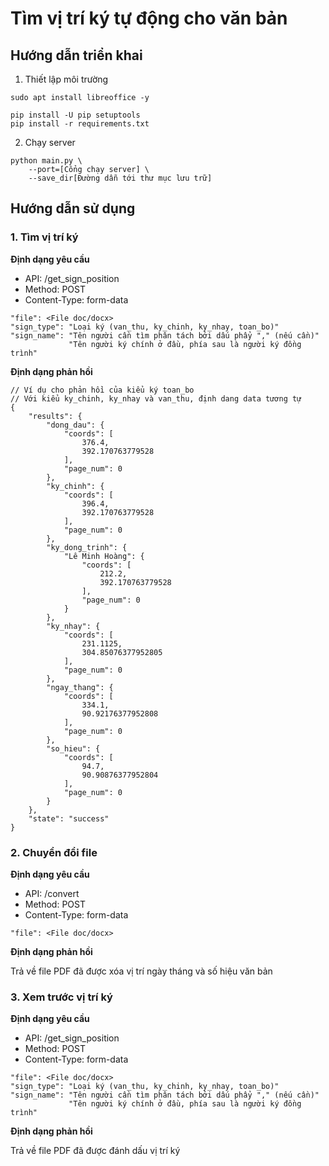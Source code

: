 # Tìm vị trí ký tự động cho văn bản

## Hướng dẫn triển khai

1. Thiết lập môi trường

```
sudo apt install libreoffice -y

pip install -U pip setuptools
pip install -r requirements.txt
```

2. Chạy server

```
python main.py \
    --port=[Cổng chạy server] \
    --save_dir[Đường dẫn tới thư mục lưu trữ]
```

## Hướng dẫn sử dụng
### 1. Tìm vị trí ký

**Định dạng yêu cầu**

- API: /get_sign_position
- Method: POST
- Content-Type: form-data

```
"file": <File doc/docx>
"sign_type": "Loại ký (van_thu, ky_chinh, ky_nhay, toan_bo)"
"sign_name": "Tên người cần tìm phân tách bởi dấu phẩy "," (nếu cần)"
             "Tên người ký chính ở đầu, phía sau là người ký đồng trình"
```

**Định dạng phản hồi**

```
// Ví dụ cho phản hồi của kiểu ký toan_bo
// Với kiểu ky_chinh, ky_nhay và van_thu, định dang data tương tự
{
    "results": {
        "dong_dau": {
            "coords": [
                376.4,
                392.170763779528
            ],
            "page_num": 0
        },
        "ky_chinh": {
            "coords": [
                396.4,
                392.170763779528
            ],
            "page_num": 0
        },
        "ky_dong_trinh": {
            "Lê Minh Hoàng": {
                "coords": [
                    212.2,
                    392.170763779528
                ],
                "page_num": 0
            }
        },
        "ky_nhay": {
            "coords": [
                231.1125,
                304.85076377952805
            ],
            "page_num": 0
        },
        "ngay_thang": {
            "coords": [
                334.1,
                90.92176377952808
            ],
            "page_num": 0
        },
        "so_hieu": {
            "coords": [
                94.7,
                90.90876377952804
            ],
            "page_num": 0
        }
    },
    "state": "success"
}
```

### 2. Chuyển đổi file

**Định dạng yêu cầu**

- API: /convert
- Method: POST
- Content-Type: form-data

```
"file": <File doc/docx>
```

**Định dạng phản hồi**

Trả về file PDF đã được xóa vị trí ngày tháng và số hiệu văn bản

### 3. Xem trước vị trí ký

**Định dạng yêu cầu**

- API: /get_sign_position
- Method: POST
- Content-Type: form-data

```
"file": <File doc/docx>
"sign_type": "Loại ký (van_thu, ky_chinh, ky_nhay, toan_bo)"
"sign_name": "Tên người cần tìm phân tách bởi dấu phẩy "," (nếu cần)"
             "Tên người ký chính ở đầu, phía sau là người ký đồng trình"
```
**Định dạng phản hồi**

Trả về file PDF đã được đánh dấu vị trí ký